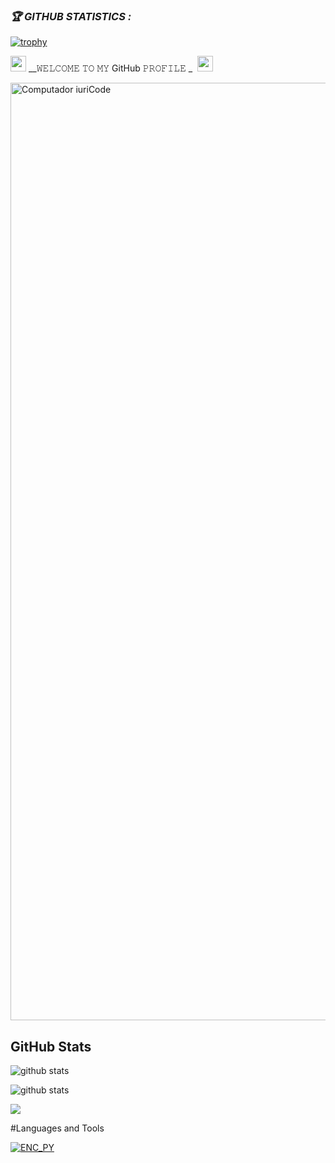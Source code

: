 <h3><b><i>🏆 GITHUB STATISTICS :</i></b></h3> <a href="https://github.com/James404-cyber"><img title="trophy" src="https://github-profile-trophy.vercel.app/?username=James404-cyber&theme=monokai"></a> 

<img src="https://emoji.discord.st/emojis/768b108d-274f-4f44-a634-8477b16efce7.gif" width="25"> __𝚆𝙴𝙻𝙲𝙾𝙼𝙴 𝚃𝙾 𝙼𝚈 GitHub 𝙿𝚁𝙾𝙵𝙸𝙻𝙴 _&nbsp; <img src="https://emoji.discord.st/emojis/768b108d-274f-4f44-a634-8477b16efce7.gif" width="25">




</p>

<img src="https://i.pinimg.com/originals/77/ca/a3/77caa32884d735d439ade45ba37feaf2.gif" min-width="1500px" max-width="1500px" width="1500px" align="middle" alt="Computador iuriCode">

## GitHub Stats  


![github stats](https://rawcdn.githack.com/Afan76781/git_Files/a461b8118499f840f51fb00c0f8872e6f9912cc7/7Your.svg)



![github stats](https://rawcdn.githack.com/Afan76781/git_Files/0dfef1d933532856824b346dd1ba4f444ae5f45a/Python.svg)

<img align="center" src="https://github-readme-stats.anuraghazra1.vercel.app/api/top-langs/?username=James404-cyber&layout=compact&theme=chartreuse-dark" />
<p align="center"> 

#Languages and Tools
</p>

</p>
<a href="link "><img title="ENC_PY" src="https://rawcdn.githack.com/Afan76781/git_Files/cdbac7495ccc99c63daf0ad1a59a1812bc98a625/index.svg"></a>
</p>
